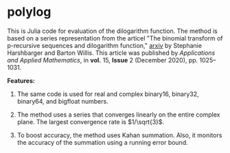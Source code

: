 # polylog

 This is Julia code for evaluation of the dilogarithm function. The method is based on a series representation from the articel "The binomial transform of p-recursive sequences and  dilogarithm function," [arxiv][def] by Stephanie Harshbarger and Barton Willis. This article was published by _Applications and Applied Mathematics_, in **vol.** 15, **Issue** 2 (December 2020), pp. 1025–1031.

**Features:**

 1. The same code is used for real and complex binary16, binary32, binary64, and bigfloat numbers.

 2. The method uses a series that converges linearly on the entire complex plane. The largest convergence rate is $1/\sqrt{3}$.

 3. To boost accuracy, the method uses Kahan summation. Also, it monitors the accuracy of the summation using a running error bound.



[def]: https://arxiv.org/pdf/1910.06928.pdf